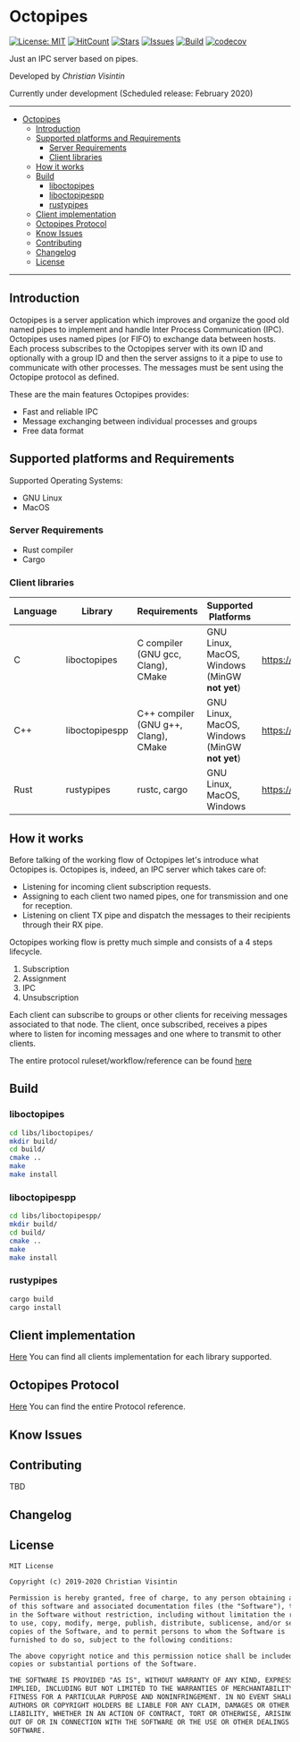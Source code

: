 # Octopipes

[![License: MIT](https://img.shields.io/badge/License-MIT-teal.svg)](https://opensource.org/licenses/MIT) [![HitCount](http://hits.dwyl.io/ChristianVisintin/Octopipes.svg)](http://hits.dwyl.io/ChristianVisintin/Octopipes) [![Stars](https://img.shields.io/github/stars/ChristianVisintin/Octopipes.svg)](https://github.com/ChristianVisintin/Octopipes) [![Issues](https://img.shields.io/github/issues/ChristianVisintin/Octopipes.svg)](https://github.com/ChristianVisintin/Octopipes) [![Build](https://api.travis-ci.org/ChristianVisintin/Octopipes.svg?branch=master)](https://travis-ci.org/ChristianVisintin/Octopipes) [![codecov](https://codecov.io/gh/ChristianVisintin/Octopipes/branch/master/graph/badge.svg)](https://codecov.io/gh/ChristianVisintin/Octopipes)

Just an IPC server based on pipes.

Developed by *Christian Visintin*

Currently under development (Scheduled release: February 2020)

---

- [Octopipes](#octopipes)
  - [Introduction](#introduction)
  - [Supported platforms and Requirements](#supported-platforms-and-requirements)
    - [Server Requirements](#server-requirements)
    - [Client libraries](#client-libraries)
  - [How it works](#how-it-works)
  - [Build](#build)
    - [liboctopipes](#liboctopipes)
    - [liboctopipespp](#liboctopipespp)
    - [rustypipes](#rustypipes)
  - [Client implementation](#client-implementation)
  - [Octopipes Protocol](#octopipes-protocol)
  - [Know Issues](#know-issues)
  - [Contributing](#contributing)
  - [Changelog](#changelog)
  - [License](#license)

---

## Introduction

Octopipes is a server application which improves and organize the good old named pipes to implement and handle Inter Process Communication (IPC).
Octopipes uses named pipes (or FIFO) to exchange data between hosts. Each process subscribes to the Octopipes server with its own ID and optionally with a group ID and then the server assigns to it a pipe to use to communicate with other processes. The messages must be sent using the Octopipe protocol as defined.

These are the main features Octopipes provides:

- Fast and reliable IPC
- Message exchanging between individual processes and groups
- Free data format

## Supported platforms and Requirements

Supported Operating Systems:

- GNU Linux
- MacOS

### Server Requirements

- Rust compiler
- Cargo

### Client libraries

| Language | Library        | Requirements                         | Supported Platforms                           | Repository                                       |
|----------|----------------|--------------------------------------|-----------------------------------------------|--------------------------------------------------|
| C        | liboctopipes   | C compiler (GNU gcc, Clang), CMake   | GNU Linux, MacOS, Windows (MinGW **not yet**) | <https://github.com/ChristianVisintin/Octopipes> |
| C++      | liboctopipespp | C++ compiler (GNU g++, Clang), CMake | GNU Linux, MacOS, Windows (MinGW **not yet**) | <https://github.com/ChristianVisintin/Octopipes> |
| Rust     | rustypipes     | rustc, cargo                         | GNU Linux, MacOS, Windows                     | <https://github.com/ChristianVisintin/Octopipes> |

## How it works

Before talking of the working flow of Octopipes let's introduce what Octopipes is.
Octopipes is, indeed, an IPC server which takes care of:

- Listening for incoming client subscription requests.
- Assigning to each client two named pipes, one for transmission and one for reception.
- Listening on client TX pipe and dispatch the messages to their recipients through their RX pipe.

Octopipes working flow is pretty much simple and consists of a 4 steps lifecycle.

1. Subscription
2. Assignment
3. IPC
4. Unsubscription

Each client can subscribe to groups or other clients for receiving messages associated to that node. The client, once subscribed, receives a pipes where to listen for incoming messages and one where to transmit to other clients.

The entire protocol ruleset/workflow/reference can be found [here](docs/protocol.md)

## Build

### liboctopipes

```sh
cd libs/liboctopipes/
mkdir build/
cd build/
cmake ..
make
make install
```

### liboctopipespp

```sh
cd libs/liboctopipespp/
mkdir build/
cd build/
cmake ..
make
make install
```

### rustypipes

```sh
cargo build
cargo install
```

## Client implementation

[Here](docs/clients.md) You can find all clients implementation for each library supported.

## Octopipes Protocol

[Here](docs/protocol.md) You can find the entire Protocol reference.

## Know Issues

## Contributing

TBD

## Changelog

## License

```txt
MIT License

Copyright (c) 2019-2020 Christian Visintin

Permission is hereby granted, free of charge, to any person obtaining a copy
of this software and associated documentation files (the "Software"), to deal
in the Software without restriction, including without limitation the rights
to use, copy, modify, merge, publish, distribute, sublicense, and/or sell
copies of the Software, and to permit persons to whom the Software is
furnished to do so, subject to the following conditions:

The above copyright notice and this permission notice shall be included in all
copies or substantial portions of the Software.

THE SOFTWARE IS PROVIDED "AS IS", WITHOUT WARRANTY OF ANY KIND, EXPRESS OR
IMPLIED, INCLUDING BUT NOT LIMITED TO THE WARRANTIES OF MERCHANTABILITY,
FITNESS FOR A PARTICULAR PURPOSE AND NONINFRINGEMENT. IN NO EVENT SHALL THE
AUTHORS OR COPYRIGHT HOLDERS BE LIABLE FOR ANY CLAIM, DAMAGES OR OTHER
LIABILITY, WHETHER IN AN ACTION OF CONTRACT, TORT OR OTHERWISE, ARISING FROM,
OUT OF OR IN CONNECTION WITH THE SOFTWARE OR THE USE OR OTHER DEALINGS IN THE
SOFTWARE.
```
